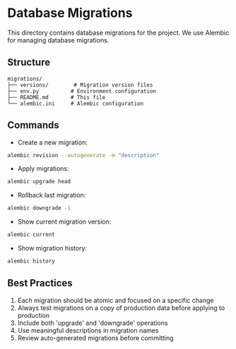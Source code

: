 # Database Migrations

This directory contains database migrations for the project. We use Alembic for managing database migrations.

## Structure

```
migrations/
├── versions/        # Migration version files
├── env.py          # Environment configuration
├── README.md       # This file
└── alembic.ini     # Alembic configuration
```

## Commands

- Create a new migration:
```bash
alembic revision --autogenerate -m "description"
```

- Apply migrations:
```bash
alembic upgrade head
```

- Rollback last migration:
```bash
alembic downgrade -1
```

- Show current migration version:
```bash
alembic current
```

- Show migration history:
```bash
alembic history
```

## Best Practices

1. Each migration should be atomic and focused on a specific change
2. Always test migrations on a copy of production data before applying to production
3. Include both 'upgrade' and 'downgrade' operations
4. Use meaningful descriptions in migration names
5. Review auto-generated migrations before committing

